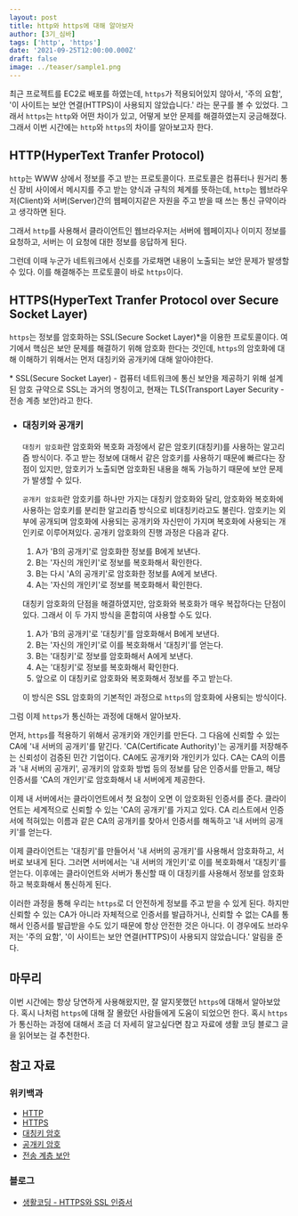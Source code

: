 ```yaml
---
layout: post
title: http와 https에 대해 알아보자
author: [3기_심바]
tags: ['http', 'https']
date: '2021-09-25T12:00:00.000Z'
draft: false
image: ../teaser/sample1.png
---
```


최근 프로젝트를 EC2로 배포를 하였는데, `https`가 적용되어있지 않아서, '주의 요함', '이 사이트는 보안 연결(HTTPS)이 사용되지 않았습니다.' 라는 문구를 볼 수 있었다. 그래서 `https`는 `http`와 어떤 차이가 있고, 어떻게 보안 문제를 해결하였는지 궁금해졌다. 그래서 이번 시간에는 `http`와 `https`의 차이를 알아보고자 한다.

## HTTP(HyperText Tranfer Protocol)

`http`는 WWW 상에서 정보를 주고 받는 프로토콜이다. 프로토콜은 컴퓨터나 원거리 통신 장비 사이에서 메시지를 주고 받는 양식과 규칙의 체계를 뜻하는데, `http`는 웹브라우저(Client)와 서버(Server)간의 웹페이지같은 자원을 주고 받을 때 쓰는 통신 규약이라고 생각하면 된다.

그래서 `http`를 사용해서 클라이언트인 웹브라우저는 서버에 웹페이지나 이미지 정보를 요청하고, 서버는 이 요청에 대한 정보를 응답하게 된다.

그런데 이때 누군가 네트워크에서 신호를 가로채면 내용이 노출되는 보안 문제가 발생할 수 있다. 이를 해결해주는 프로토콜이 바로 `https`이다.

## HTTPS(HyperText Tranfer Protocol over Secure Socket Layer)

`https`는 정보를 암호화하는 SSL(Secure Socket Layer)\*을 이용한 프로토콜이다. 여기에서 핵심은 보안 문제를 해결하기 위해 암호화 한다는 것인데, `https`의 암호화에 대해 이해하기 위해서는 먼저 대칭키와 공개키에 대해 알아야한다.

\* SSL(Secure Socket Layer) - 컴퓨터 네트워크에 통신 보안을 제공하기 위해 설계된 암호 규약으로 SSL는 과거의 명칭이고, 현재는 TLS(Transport Layer Security - 전송 계층 보안)라고 한다.

- ### 대칭키와 공개키

  `대칭키 암호화`란 암호화와 복호화 과정에서 같은 암호키(대칭키)를 사용하는 알고리즘 방식이다. 주고 받는 정보에 대해서 같은 암호키를 사용하기 때문에 빠르다는 장점이 있지만, 암호키가 노출되면 암호화된 내용을 해독 가능하기 때문에 보안 문제가 발생할 수 있다.

  `공개키 암호화`란 암호키를 하나만 가지는 대칭키 암호화와 달리, 암호화와 복호화에 사용하는 암호키를 분리한 알고리즘 방식으로 비대칭키라고도 불린다. 암호키는 외부에 공개되며 암호화에 사용되는 공개키와 자신만이 가지며 복호화에 사용되는 개인키로 이루어져있다. 공개키 암호화의 진행 과정은 다음과 같다.

  1. A가 'B의 공개키'로 암호화한 정보를 B에게 보낸다.
  2. B는 '자신의 개인키'로 정보를 복호화해서 확인한다.
  3. B는 다시 'A의 공개키'로 암호화한 정보를 A에게 보낸다.
  4. A는 '자신의 개인키'로 정보를 복호화해서 확인한다.

  대칭키 암호화의 단점을 해결하였지만, 암호화와 복호화가 매우 복잡하다는 단점이 있다. 그래서 이 두 가지 방식을 혼합히여 사용할 수도 있다.

  1. A가 'B의 공개키'로 '대칭키'를 암호화해서 B에게 보낸다.
  2. B는 '자신의 개인키'로 이를 복호화해서 '대칭키'를 얻는다.
  3. B는 '대칭키'로 정보를 암호화해서 A에게 보낸다.
  4. A는 '대칭키'로 정보를 복호화해서 확인한다.
  5. 앞으로 이 대칭키로 암호화와 복호화해서 정보를 주고 받는다.

  이 방식은 SSL 암호화의 기본적인 과정으로 `https`의 암호화에 사용되는 방식이다.

그럼 이제 `https`가 통신하는 과정에 대해서 알아보자.

먼저, `https`를 적용하기 위해서 공개키와 개인키를 만든다. 그 다음에 신뢰할 수 있는 CA에 '내 서버의 공개키'를 맡긴다. 'CA(Certificate Authority)'는 공개키를 저장해주는 신뢰성이 검증된 민간 기업이다. CA에도 공개키와 개인키가 있다. CA는 CA의 이름과 '내 서버의 공개키', 공개키의 암호화 방법 등의 정보를 담은 인증서를 만들고, 해당 인증서를 'CA의 개인키'로 암호화해서 내 서버에게 제공한다.

이제 내 서버에서는 클라이언트에서 첫 요청이 오면 이 암호화된 인증서를 준다. 클라이언트는 세계적으로 신뢰할 수 있는 'CA의 공개키'를 가지고 있다. CA 리스트에서 인증서에 적혀있는 이름과 같은 CA의 공개키를 찾아서 인증서를 해독하고 '내 서버의 공개키'를 얻는다.

이제 클라이언트는 '대칭키'를 만들어서 '내 서버의 공개키'를 사용해서 암호화하고, 서버로 보내게 된다. 그러면 서버에서는 '내 서버의 개인키'로 이를 복호화해서 '대칭키'를 얻는다. 이후에는 클라이언트와 서버가 통신할 때 이 대칭키를 사용해서 정보를 암호화하고 복호화해서 통신하게 된다.

이러한 과정을 통해 우리는 `https`로 더 안전하게 정보를 주고 받을 수 있게 된다. 하지만 신뢰할 수 있는 CA가 아니라 자체적으로 인증서를 발급하거나, 신뢰할 수 없는 CA를 통해서 인증서를 발급받을 수도 있기 때문에 항상 안전한 것은 아니다. 이 경우에도 브라우저는 '주의 요함', '이 사이트는 보안 연결(HTTPS)이 사용되지 않았습니다.' 알림을 준다.

## 마무리

이번 시간에는 항상 당연하게 사용해왔지만, 잘 알지못했던 `https`에 대해서 알아보았다. 혹시 나처럼 `https`에 대해 잘 몰랐던 사람들에게 도움이 되었으먼 한다. 혹시 `https`가 통신하는 과정에 대해서 조금 더 자세히 알고싶다면 참고 자료에 생활 코딩 블로그 글을 읽어보는 걸 추천한다.

## 참고 자료

### 위키백과

- [HTTP](https://ko.wikipedia.org/wiki/HTTP)
- [HTTPS](https://ko.wikipedia.org/wiki/HTTPS)
- [대칭키 암호](https://ko.wikipedia.org/wiki/%EB%8C%80%EC%B9%AD_%ED%82%A4_%EC%95%94%ED%98%B8)
- [공개키 암호](https://ko.wikipedia.org/wiki/%EA%B3%B5%EA%B0%9C_%ED%82%A4_%EC%95%94%ED%98%B8_%EB%B0%A9%EC%8B%9D)
- [전송 계층 보안](https://ko.wikipedia.org/wiki/%EC%A0%84%EC%86%A1_%EA%B3%84%EC%B8%B5_%EB%B3%B4%EC%95%88)

### 블로그

- [생활코딩 - HTTPS와 SSL 인증서](https://opentutorials.org/course/228/4894)

